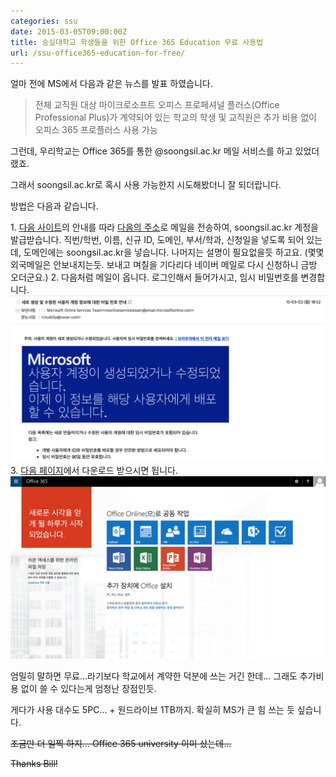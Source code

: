 ```yaml
---
categories: ssu
date: 2015-03-05T09:00:00Z
title: 숭실대학교 학생들을 위한 Office 365 Education 무료 사용법
url: /ssu-office365-education-for-free/
---
```


얼마 전에 MS에서 다음과 같은 뉴스를 발표 하였습니다.

> 전체 교직원 대상 마이크로소프트 오피스 프로페셔널 플러스(Office Professional Plus)가 계약되어 있는 학교의 학생 및 교직원은 추가 비용 없이 오피스 365 프로플러스 사용 가능

그런데, 우리학교는 Office 365를 통한 @soongsil.ac.kr 메일 서비스를 하고 있었더랬죠.

그래서 soongsil.ac.kr로 혹시 사용 가능한지 시도해봤더니 잘 되더랍니다.

방법은 다음과 같습니다.

1. [다음 사이트](http://www.ssu.ac.kr/web/kor/plaza_c_02_02)의 안내를 따라 [다음의 주소](mailto:ssuimt@ssu.ac.kr)로 메일을 전송하여, soongsil.ac.kr 계정을 발급받습니다.
직번/학번, 이름, 신규 ID, 도메인, 부서/학과, 신청일을 넣도록 되어 있는데, 도메인에는 soongsil.ac.kr을 넣습니다. 나머지는 설명이 필요없을듯 하고요. (몇몇 외국메일은 안보내지는듯. 보내고 며칠을 기다리다 네이버 메일로 다시 신청하니 금방 오더군요.)
2. 다음처럼 메일이 옵니다. 로그인해서 들어가시고, 임시 비밀번호를 변경합니다.
<img src="/images/N1f_hyZCx.png" alt="niceb5y blog">
3. [다음 페이지](http://portal.office.com/)에서 다운로드 받으시면 됩니다.
<img src="/images/E1AGRy-Ae.png" alt="niceb5y blog">

엄밀히 말하면 무료...라기보다 학교에서 계약한 덕분에 쓰는 거긴 한데... 그래도 추가비용 없이 쓸 수 있다는게 엄청난 장점인듯.

게다가 사용 대수도 5PC... + 원드라이브 1TB까지. 확실히 MS가 큰 힘 쓰는 듯 싶습니다.

<del>조금만 더 일찍 하지... Office 365 university 이미 샀는데...</del>

<del>Thanks Bill!</del>
